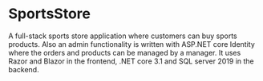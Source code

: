 # SportsStore
A full-stack sports store application where customers can buy sports products. Also an admin functionality is written with ASP.NET core Identity where the orders and products can be managed by a manager. It uses Razor and Blazor in the frontend, .NET core 3.1 and SQL server 2019 in the backend.
